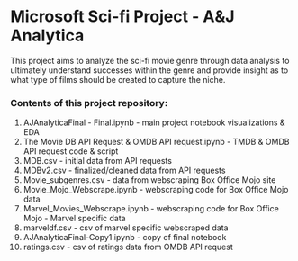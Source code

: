 # Microsoft Sci-fi Project - A&J Analytica
This project aims to analyze the sci-fi movie genre through data analysis to ultimately understand successes within the genre and provide insight as to what type of films should be created to capture the niche. 

### Contents of this project repository:

1. AJAnalyticaFinal - Final.ipynb - main project notebook visualizations & EDA
2. The Movie DB API Request & OMDB API request.ipynb - TMDB & OMDB API request code & script
3. MDB.csv - initial data from API requests
4. MDBv2.csv - finalized/cleaned data from API requests
5. Movie_subgenres.csv - data from webscraping Box Office Mojo site
6. Movie_Mojo_Webscrape.ipynb - webscraping code for Box Office Mojo data
7. Marvel_Movies_Webscrape.ipynb - webscraping code for Box Office Mojo -  Marvel specific data
8. marveldf.csv - csv of marvel specific webscraped data 
9. AJAnalyticaFinal-Copy1.ipynb - copy of final notebook 
10. ratings.csv - csv of ratings data from OMDB API request  
      
          
          








